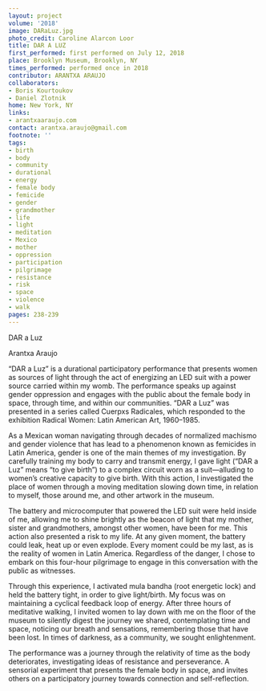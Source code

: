 ```yaml
---
layout: project
volume: '2018'
image: DARaLuz.jpg
photo_credit: Caroline Alarcon Loor
title: DAR A LUZ
first_performed: first performed on July 12, 2018
place: Brooklyn Museum, Brooklyn, NY
times_performed: performed once in 2018
contributor: ARANTXA ARAUJO
collaborators:
- Boris Kourtoukov
- Daniel Zlotnik
home: New York, NY
links:
- arantxaaraujo.com
contact: arantxa.araujo@gmail.com
footnote: ''
tags:
- birth
- body
- community
- durational
- energy
- female body
- femicide
- gender
- grandmother
- life
- light
- meditation
- Mexico
- mother
- oppression
- participation
- pilgrimage
- resistance
- risk
- space
- violence
- walk
pages: 238-239
---
```


DAR a Luz

Arantxa Araujo

“DAR a Luz” is a durational participatory performance that presents women as sources of light through the act of energizing an LED suit with a power source carried within my womb. The performance speaks up against gender oppression and engages with the public about the female body in space, through time, and within our communities. “DAR a Luz” was presented in a series called Cuerpxs Radicales, which responded to the exhibition Radical Women: Latin American Art, 1960–1985.

As a Mexican woman navigating through decades of normalized machismo and gender violence that has lead to a phenomenon known as femicides in Latin America, gender is one of the main themes of my investigation. By carefully training my body to carry and transmit energy, I gave light (“DAR a Luz” means “to give birth”) to a complex circuit worn as a suit—alluding to women’s creative capacity to give birth. With this action, I investigated the place of women through a moving meditation slowing down time, in relation to myself, those around me, and other artwork in the museum.

The battery and microcomputer that powered the LED suit were held inside of me, allowing me to shine brightly as the beacon of light that my mother, sister and grandmothers, amongst other women, have been for me. This action also presented a risk to my life. At any given moment, the battery could leak, heat up or even explode. Every moment could be my last, as is the reality of women in Latin America. Regardless of the danger, I chose to embark on this four-hour pilgrimage to engage in this conversation with the public as witnesses.

Through this experience, I activated mula bandha (root energetic lock) and held the battery tight, in order to give light/birth. My focus was on maintaining a cyclical feedback loop of energy. After three hours of meditative walking, I invited women to lay down with me on the floor of the museum to silently digest the journey we shared, contemplating time and space, noticing our breath and sensations, remembering those that have been lost. In times of darkness, as a community, we sought enlightenment.

The performance was a journey through the relativity of time as the body deteriorates, investigating ideas of resistance and perseverance. A sensorial experiment that presents the female body in space, and invites others on a participatory journey towards connection and self-reflection.
